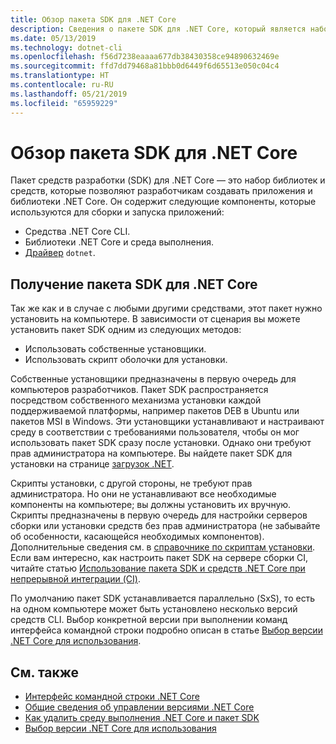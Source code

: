 ```yaml
---
title: Обзор пакета SDK для .NET Core
description: Сведения о пакете SDK для .NET Core, который является набором библиотек и средств, используемых для создания проектов .NET Core.
ms.date: 05/13/2019
ms.technology: dotnet-cli
ms.openlocfilehash: f56d7238eaaaa677db38430358ce94890632469e
ms.sourcegitcommit: ffd7dd79468a81bbb0d6449f6d65513e050c04c4
ms.translationtype: HT
ms.contentlocale: ru-RU
ms.lasthandoff: 05/21/2019
ms.locfileid: "65959229"
---
```

# <a name="net-core-sdk-overview"></a>Обзор пакета SDK для .NET Core

Пакет средств разработки (SDK) для .NET Core — это набор библиотек и средств, которые позволяют разработчикам создавать приложения и библиотеки .NET Core. Он содержит следующие компоненты, которые используются для сборки и запуска приложений:

- Средства .NET Core CLI.
- Библиотеки .NET Core и среда выполнения.
- [Драйвер](/tools/index.md#driver) `dotnet`.

## <a name="acquiring-the-net-core-sdk"></a>Получение пакета SDK для .NET Core

Так же как и в случае с любыми другими средствами, этот пакет нужно установить на компьютере. В зависимости от сценария вы можете установить пакет SDK одним из следующих методов:

- Использовать собственные установщики.
- Использовать скрипт оболочки для установки.

Собственные установщики предназначены в первую очередь для компьютеров разработчиков. Пакет SDK распространяется посредством собственного механизма установки каждой поддерживаемой платформы, например пакетов DEB в Ubuntu или пакетов MSI в Windows. Эти установщики устанавливают и настраивают среду в соответствии с требованиями пользователя, чтобы он мог использовать пакет SDK сразу после установки. Однако они требуют прав администратора на компьютере. Вы найдете пакет SDK для установки на странице [загрузок .NET](https://dotnet.microsoft.com/download).

Скрипты установки, с другой стороны, не требуют прав администратора. Но они не устанавливают все необходимые компоненты на компьютере; вы должны установить их вручную. Скрипты предназначены в первую очередь для настройки серверов сборки или установки средств без прав администратора (не забывайте об особенности, касающейся необходимых компонентов). Дополнительные сведения см. в [справочнике по скриптам установки](tools/dotnet-install-script.md). Если вам интересно, как настроить пакет SDK на сервере сборки CI, читайте статью [Использование пакета SDK и средств .NET Core при непрерывной интеграции (CI)](tools/using-ci-with-cli.md).

По умолчанию пакет SDK устанавливается параллельно (SxS), то есть на одном компьютере может быть установлено несколько версий средств CLI. Выбор конкретной версии при выполнении команд интерфейса командной строки подробно описан в статье [Выбор версии .NET Core для использования](/versions/selection.md).

## <a name="see-also"></a>См. также

- [Интерфейс командной строки .NET Core](tools/index.md)
- [Общие сведения об управлении версиями .NET Core](/versions/index.md)
- [Как удалить среду выполнения .NET Core и пакет SDK](versions/remove-runtime-sdk-versions.md)
- [Выбор версии .NET Core для использования](/versions/selection.md)

